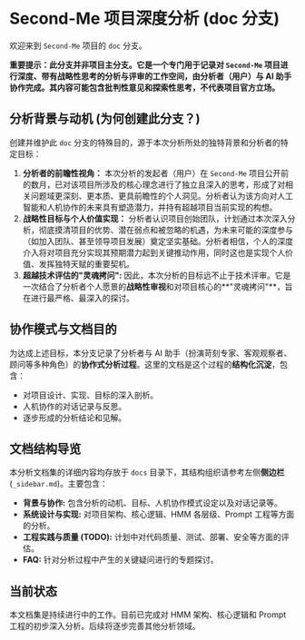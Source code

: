 # Second-Me 项目深度分析 (doc 分支)

欢迎来到 `Second-Me` 项目的 `doc` 分支。

**重要提示：此分支并非项目主分支。它是一个专门用于记录对 `Second-Me` 项目进行深度、带有战略性思考的分析与评审的工作空间，由分析者（用户）与 AI 助手协作完成。其内容可能包含批判性意见和探索性思考，不代表项目官方立场。**

## 分析背景与动机 (为何创建此分支？)

创建并维护此 `doc` 分支的特殊目的，源于本次分析所处的独特背景和分析者的特定目标：

1.  **分析者的前瞻性视角：** 本次分析的发起者（用户）在 `Second-Me` 项目公开前的数月，已对该项目所涉及的核心理念进行了独立且深入的思考，形成了对相关问题域更深刻、更本质、更具前瞻性的个人洞见。分析者认为该方向对人工智能和人机协作的未来具有塑造潜力，并持有超越项目当前实现的构想。
2.  **战略性目标与个人价值实现：** 分析者认识项目创始团队，计划通过本次深入分析，彻底摸清项目的优势、潜在弱点和被忽略的机遇，为未来可能的深度参与（如加入团队、甚至领导项目发展）奠定坚实基础。分析者相信，个人的深度介入将对项目充分实现其预期潜力起到关键推动作用，同时这也是实现个人价值、发挥独特天赋的重要契机。
3.  **超越技术评估的"灵魂拷问":** 因此，本次分析的目标远不止于技术评审。它是一次结合了分析者个人愿景的**战略性审视**和对项目核心的**"灵魂拷问"**，旨在进行最严格、最深入的探讨。

## 协作模式与文档目的

为达成上述目标，本分支记录了分析者与 AI 助手（扮演苛刻专家、客观观察者、顾问等多种角色）的**协作式分析过程**。这里的文档是这个过程的**结构化沉淀**，包含：

*   对项目设计、实现、目标的深入剖析。
*   人机协作的对话记录与反思。
*   逐步形成的分析结论和见解。

## 文档结构导览

本分析文档集的详细内容均存放于 `docs` 目录下，其结构组织请参考左侧**侧边栏** (`_sidebar.md`)。主要包含：

*   **背景与协作:** 包含分析的动机、目标、人机协作模式设定以及对话记录等。
*   **系统设计与实现:** 对项目架构、核心逻辑、HMM 各层级、Prompt 工程等方面的分析。
*   **工程实践与质量 (TODO):** 计划中对代码质量、测试、部署、安全等方面的评估。
*   **FAQ:** 针对分析过程中产生的关键疑问进行的专题探讨。

## 当前状态

本文档集是持续进行中的工作。目前已完成对 HMM 架构、核心逻辑和 Prompt 工程的初步深入分析。后续将逐步完善其他分析领域。 